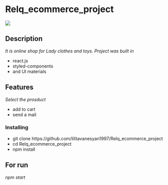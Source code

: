 # Relq_ecommerce_project
<img src = "https://kartinkin.net/uploads/posts/2021-07/1625842945_5-kartinkin-com-p-oboi-shopping-krasivie-5.jpg">

## Description

                       
*It is online shop for Lady clothes and toys. Project was built in* 
<ul>
  <li>react.js</li>
  <li>styled-components</li>
  <li>and UI materials</li>
</ul>

## Features

*Select the prosduct*
<ul>
  <li>add to cart</li>
  <li>send a mail</li>
</ul>


### Installing
<ul>
   <li>git clone https://github.com/lilitavanesyan1997/Relq_ecommerce_project</li>
   <li>cd Relq_ecommerce_project</li>
   <li>npm install</li>
</ul>

## For run

*npm start*